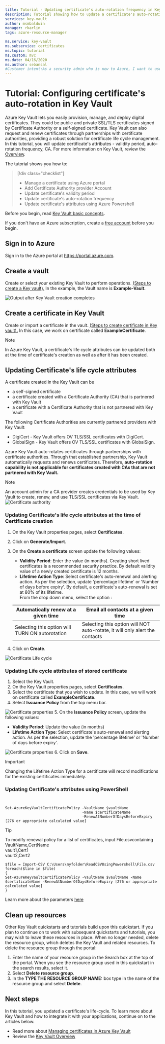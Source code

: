 ```yaml
---
title: Tutorial - Updating certificate's auto-rotation frequency in Key Vault | Microsoft Docs
description: Tutorial showing how to update a certificate's auto-rotation frequency in Azure Key Vault using the Azure portal
services: key-vault
author: msmbaldwin
manager: rkarlin
tags: azure-resource-manager

ms.service: key-vault
ms.subservice: certificates
ms.topic: tutorial
ms.custom: mvc
ms.date: 04/16/2020
ms.author: sebansal
#Customer intent:As a security admin who is new to Azure, I want to use Key Vault to securely store certificates in Azure
---
```

# Tutorial: Configuring certificate's auto-rotation in Key Vault

Azure Key Vault lets you easily provision, manage, and deploy digital certificates. They could be public and private SSL/TLS certificates signed by Certificate Authority or a self-signed certificate. Key Vault can also request and renew certificates through partnerships with certificate authorities, providing a robust solution for certificate life cycle management. In this tutorial, you will update certificate's attributes - validity period, auto-rotation frequency, CA. For more information on Key Vault, review the [Overview](../general/overview.md).

The tutorial shows you how to:

> [!div class="checklist"]
> * Manage a certificate using Azure portal
> * Add Certificate Authority provider Account
> * Update certificate's validity period
> * Update certificate's auto-rotation frequency
> * Update certificate's attributes using Azure Powershell


Before you begin, read [Key Vault basic concepts](basic-concepts.md). 

If you don't have an Azure subscription, create a [free account](https://azure.microsoft.com/free/?WT.mc_id=A261C142F) before you begin.

## Sign in to Azure

Sign in to the Azure portal at https://portal.azure.com.

## Create a vault

Create or select your existing Key Vault to  perform operations. [(Steps to create a Key vault).](../quick-create-portal.md) In the example, the Vault name is **Example-Vault**. 

![Output after Key Vault creation completes](../media/certificates/tutorial-import-cert/vault-properties.png)

## Create a certificate in Key Vault

Create or import a certificate in the vault. [(Steps to create certificate in Key vault).](../quick-create-portal.md) In this case, we work on certificate called **ExampleCertificate**.

> [!NOTE]
> In Azure Key Vault, a certificate's life cycle attributes can be updated both at the time of certificate's creation as well as after it has been created. 
## Updating Certificate's life cycle attributes

A certificate created in the Key Vault can be 
- a self-signed certificate
- a certificate created with a Certificate Authority (CA) that is partnered with Key Vault
- a certificate with a Certificate Authority that is not partnered with Key Vault

The following Certificate Authorities are currently partnered providers with Key Vault:
- DigiCert - Key Vault offers OV TLS/SSL certificates with DigiCert.
- GlobalSign - Key Vault offers OV TLS/SSL certificates with GlobalSign.

Azure Key Vault auto-rotates certificates through partnerships with certificate authorities. Through that established partnership, Key Vault automatically requests and renews certificates. Therefore, **auto-rotation capability is not applicable for certificates created with CAs that are not partnered with Key Vault.** 

> [!NOTE]
> An account admin for a CA provider creates credentials to be used by Key Vault to create, renew, and use TLS/SSL certificates via Key Vault.
![Certificate authority](../media/certificates/tutorial-rotate-cert/cert-authority-create.png)
> 


### Updating Certificate's life cycle attributes at the time of Certificate creation

1. On the Key Vault properties pages, select **Certificates**.
2. Click on **Generate/Import**.
3. On the **Create a certificate** screen update the following values:
    

    - **Validity Period**: Enter the value (in  months). Creating short lived certificates is a recommended security practice. By default validity value of a newly created certificate is 12 months.
    - **Lifetime Action Type**: Select certificate's auto-renewal and alerting action. As per the selection, update 'percentage lifetime' or 'Number of days before expiry'. By default, a certificate's auto-renewal is set at 80% of its lifetime.<br> From the drop down menu, select the option :

    |  Automatically renew at a given time| Email all contacts at a given time |
    |-----------|------|
    |Selecting this option will TURN ON autorotation | Selecting this option will NOT auto-rotate, it will only alert the contacts|
        


4. Click on **Create**.

![Certificate Life cycle](../media/certificates/tutorial-rotate-cert/create-cert-lifecycle.png)

### Updating Life cycle attributes of stored certificate

1. Select the Key Vault.
2. On the Key Vault properties pages, select **Certificates**.
3. Select the certificate that you wish to update. In this case, we will work on certificate called **ExampleCertificate**.
4. Select **Issuance Policy** from the top menu bar.

![Certificate properties](../media/certificates/tutorial-rotate-cert/cert-issuance-policy.png)
5. On the **Issuance Policy** screen, update the following values:
- **Validity Period**: Update the value (in  months)
- **Lifetime Action Type**: Select certificate's auto-renewal and alerting action. As per the selection, update the 'percentage lifetime' or 'Number of days before expiry'. 

![Certificate properties](../media/certificates/tutorial-rotate-cert/cert-policy-change.png)
6. Click on **Save**.

> [!IMPORTANT]
> Changing the Lifetime Action Type for a certificate will record modifications for the existing certificates immediately.


### Updating Certificate's attributes using PowerShell

```azurepowershell


Set-AzureKeyVaultCertificatePolicy -VaultName $vaultName 
                                   -Name $certificateName 
                                   -RenewAtNumberOfDaysBeforeExpiry [276 or appropriate calculated value]
```

> [!TIP]
> To modify renewal policy for a list of certificates, input​ File.csv​ containing
>  VaultName,CertName ​<br/>
>  vault1,Cert1​ <br/>
>  vault2,Cert2​
>
>  ```azurepowershell
>  $file = Import-CSV C:\Users\myfolder\ReadCSVUsingPowershell\File.csv ​
> foreach($line in $file)​
> {​
> Set-AzureKeyVaultCertificatePolicy -VaultName $vaultName -Name $certificateName -RenewAtNumberOfDaysBeforeExpiry [276 or appropriate calculated value]
> }
>  ```
> 
Learn more about the parameters [here](https://docs.microsoft.com/en-us/cli/azure/keyvault/certificate?view=azure-cli-latest#az-keyvault-certificate-set-attributes)

## Clean up resources

Other Key Vault quickstarts and tutorials build upon this quickstart. If you plan to continue on to work with subsequent quickstarts and tutorials, you may wish to leave these resources in place.
When no longer needed, delete the resource group, which deletes the Key Vault and related resources. To delete the resource group through the portal:

1. Enter the name of your resource group in the Search box at the top of the portal. When you see the resource group used in this quickstart in the search results, select it.
2. Select **Delete resource group**.
3. In the **TYPE THE RESOURCE GROUP NAME:** box type in the name of the resource group and select **Delete**.


## Next steps

In this tutorial, you updated a certificate's life-cycle. To learn more about Key Vault and how to integrate it with your applications, continue on to the articles below.

- Read more about [Managing certificates in Azure Key Vault](https://docs.microsoft.com/en-us/archive/blogs/kv/manage-certificates-via-azure-key-vault)
- Review the [Key Vault Overview](../general/overview.md)